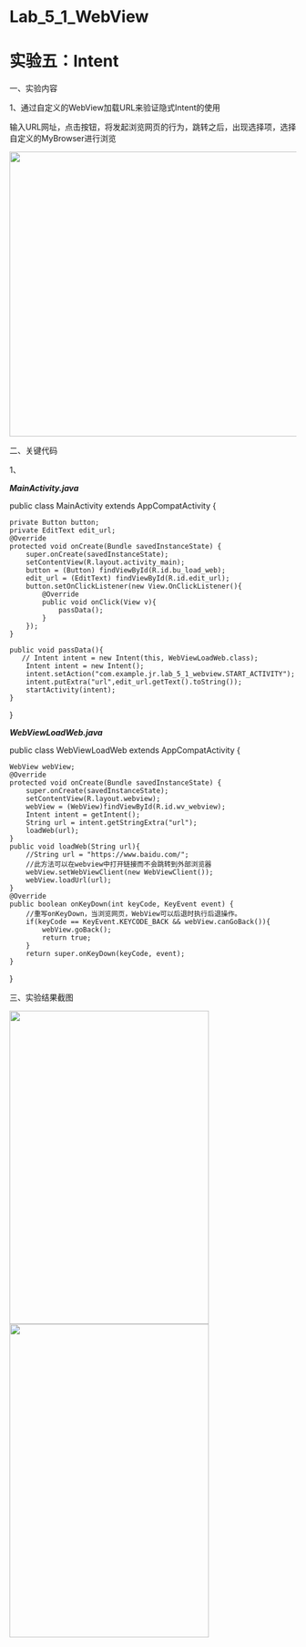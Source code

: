 # Lab_5_1_WebView
# 实验五：Intent

一、实验内容

1、通过自定义的WebView加载URL来验证隐式Intent的使用

输入URL网址，点击按钮，将发起浏览网页的行为，跳转之后，出现选择项，选择自定义的MyBrowser进行浏览

<image width=700 height=500 src="https://github.com/jinrongrong815/img_folder/blob/master/Lab_5_1q.png">
  
二、关键代码

1、

***MainActivity.java***

public class MainActivity extends AppCompatActivity {
    
    private Button button;
    private EditText edit_url;
    @Override
    protected void onCreate(Bundle savedInstanceState) {
        super.onCreate(savedInstanceState);
        setContentView(R.layout.activity_main);
        button = (Button) findViewById(R.id.bu_load_web);
        edit_url = (EditText) findViewById(R.id.edit_url);
        button.setOnClickListener(new View.OnClickListener(){
            @Override
            public void onClick(View v){
                passData();
            }
        });
    }

    public void passData(){
       // Intent intent = new Intent(this, WebViewLoadWeb.class);
        Intent intent = new Intent();
        intent.setAction("com.example.jr.lab_5_1_webview.START_ACTIVITY");
        intent.putExtra("url",edit_url.getText().toString());
        startActivity(intent);
    }

}

***WebViewLoadWeb.java***

public class WebViewLoadWeb extends AppCompatActivity {

    WebView webView;
    @Override
    protected void onCreate(Bundle savedInstanceState) {
        super.onCreate(savedInstanceState);
        setContentView(R.layout.webview);
        webView = (WebView)findViewById(R.id.wv_webview);
        Intent intent = getIntent();
        String url = intent.getStringExtra("url");
        loadWeb(url);
    }
    public void loadWeb(String url){
        //String url = "https://www.baidu.com/";
        //此方法可以在webview中打开链接而不会跳转到外部浏览器
        webView.setWebViewClient(new WebViewClient());
        webView.loadUrl(url);
    }
    @Override
    public boolean onKeyDown(int keyCode, KeyEvent event) {
        //重写onKeyDown，当浏览网页，WebView可以后退时执行后退操作。
        if(keyCode == KeyEvent.KEYCODE_BACK && webView.canGoBack()){
            webView.goBack();
            return true;
        }
        return super.onKeyDown(keyCode, event);
    }

}

三、实验结果截图

<image width=350 height=550 src="https://github.com/jinrongrong815/img_folder/blob/master/Lab_5_1a.jpg">
  
<image width=350 height=550 src="https://github.com/jinrongrong815/img_folder/blob/master/Lab_5_2a.jpg">
